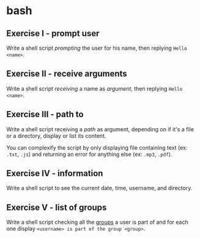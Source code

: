 # bash

## Exercise I - prompt user

Write a shell script *prompting* the user for his name, then replying `Hello <name>`.

## Exercise II - receive arguments

Write a shell script *receiving* a name as *argument*, then replying `Hello <name>`.

## Exercise III - path to

Write a shell script receiving a *path* as argument, depending on if it's a file or a directory, display or list its content.

You can complexify the script by only displaying file containing text (ex: `.txt`, `.js`) and returning an error for anything else (ex: `.mp3`, `.pdf`).

## Exercise IV - information

Write a shell script to see the current date, time, username, and directory.

## Exercise V - list of groups

Write a shell script checking all the [groups](https://www.cyberciti.biz/faq/linux-show-groups-for-user/) a user is part of and for each one display `<username> is part of the group <group>`.